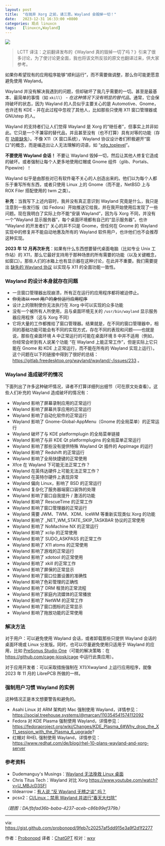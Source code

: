 ```yaml
---
layout: post
title:	"在抛弃 Xorg 之前，请三思。Wayland 会毁掉一切！"
date:	2023-12-31 16:33:00 +0800 
categories:	观点 linuxcn 
tags:	[linuxcn,Wayland]
---
```



![](/Asserts/Images//attachment/album/202312/31/163306vitxpidi2u7o0ol9.jpg)



> 
> LCTT 译注：之前翻译发布的《Wayland 真的毁掉一切了吗？》引来了很多讨论，为了使讨论更全面，我也将该文所反驳的原文也翻译过来，供大家参考。
> 
> 
> 


如果你希望现有的应用程序能够“顺利运行”，而不需要做调整，那么你可能更愿意避免使用 Wayland。


Wayland 并没有解决我遇到的问题，但却破坏了我几乎需要的一切。甚至是最基本、最简单的事情（如 `xkill`） - *在这种情况下没有明显的替代品*。通常，它会保持破坏的状态，因为 Wayland 的人员似乎主要关心的是 Automotive、Gnome，也许还有 KDE - 并在此过程中忽视了其他人，比如那些只使用 X11 窗口管理器或 GNUstep 的人。


Wayland 的支持者们让人们觉得 Wayland 是 Xorg 的“继任者”，但事实上并非如此。它只是一个不兼容的替代品，并且甚至没有（也不打算）具有对等的功能（存在 [功能缺失](https://github.com/probonopd/wayland-x11-compat-protocols/)）。不像 X11（X 窗口系统），Wayland 协议设计者们积极避开“窗口”的概念，而是编造出让人无法理解的词语，如 “[xdg\_toplevel](https://wayland.app/protocols/xdg-shell#xdg_toplevel)”。


**不要使用 Wayland 会话！** 不要让 Wayland 毁掉一切，然后让其他人修复它造成的破坏。或者强制让每个人更多地使用红帽或 Gnome 组件（glib、Portals、Pipewire）！


Wayland 似乎是由那些对已有软件毫不关心的人创造出来的。他们以为每个人都乐于重写所有东西，或者只使用 Linux 上的 Gnome（而不是，NetBSD 上与 ROX Filer 搭配使用的 twm 之类）。


**补充**：当我写下上述内容时，我并没有真正意识到 Wayland 究竟是什么，我只是注意到一些发行版（如 Fedora）开始推送它给我，并在我开始使用后发现了一些问题。现在我明白了实际上你不能“安装 Wayland”，因为与 Xorg 不同，并没有一个“Wayland 显示服务器”，每个桌面环境都有自己的“显示服务器”。也许 “Wayland 的开发者们” 关心的并不只是 Gnome，但任何在 Gnome 的 Wayland 实现中的修复并不能自动地惠及所有的 Wayland 软件用户，也许他们也不会推荐这种实现。


**2023 年 12 月再次补充**：如果有什么东西想要替代桌面电脑（比如专业 Unix 工作站）的 X11，那么它最好支持用于那种场景的所有需要的功能（以及关键概念，如窗口）。那些人们的冰箱上也有显示器在这种讨论，在此并不重要。我们需要提出 [缺失的 Wayland 协议](https://github.com/probonopd/wayland-x11-compat-protocols/) 以实现与 X11 的全面功能一致性。


### Wayland 的设计本身就存在问题


* 一旦窗口管理器出现崩溃，所有正在运行的应用程序都将被迫停止。
* ~~你无法以 root 用户的身份运行应用程序~~
* 设计上的限制使你无法执行在 Xorg 中可以实现的众多功能
* 没有一个被所有人所使用，且与桌面环境无关的 `/usr/bin/wayland` 显示服务器应用程序（这与 Xorg 不同）
* 它将大量的工作都推给了窗口管理器。结果就是，在不同的窗口管理器中，相同的基础功能可能会有不同的实现方式，存在不同的表现和问题——也就是说，那些在桌面环境 A 中正常运行的可能在桌面环境 B 中并不适用（例如，你经常会听到有人说某个功能 “在 Wayland 上能正常工作”，但是实际上它只能在 Gnome 和 KDE 上正常运行，而不能在所有的 Wayland 实现上运行）。这个问题在以下的链接中得到了很好的总结：<https://gitlab.freedesktop.org/wayland/wayland/-/issues/233> 。


### Wayland 造成破坏的情况


下面列出了许多这种破坏情况，译者不打算详细列出细节（可在原文处查看）。这些人们补充的 Wayland 造成破坏的情况有：


* Wayland 影响了屏幕录制应用的正常运行
* Wayland 影响了屏幕共享应用的正常运行
* Wayland 影响了自动化软件的正常运行
* Wayland 影响了 Gnome-Global-AppMenu（Gnome 的全局菜单）的正常运行
* Wayland 破坏了与 KDE platformplugin 的全局菜单链接
* Wayland 影响了与非 KDE Qt platformplugins 的全局菜单正常运行
* Wayland 影响了那些没有提供特殊 Wayland Qt 插件的 AppImage 的运行
* Wayland 影响了 Redshift 的正常运行
* Wayland 影响了全局快捷键的正常使用
* Xfce 在 Wayland 下可能无法正常工作？
* Wayland 在英伟达硬件上可能无法正常工作？
* Wayland 在英特尔硬件上表现异常
* Wayland 偏向 Linux，影响了 BSD 的正常运行
* Wayland 复杂化了服务器端窗口装饰的处理
* Wayland 影响了窗口自我提升 / 激活的功能
* Wayland 影响了 RescueTime 的正常工作
* Wayland 影响了窗口管理器的正常运行
* Wayland 需要 JWM、TWM、XDM、IceWM 等重新实现类似 Xorg 的功能
* Wayland 影响了 \_NET\_WM\_STATE\_SKIP\_TASKBAR 协议的正常使用
* Wayland 影响了 NoMachine NX 的正常运行
* Wayland 影响了 xclip 的正常使用
* Wayland 影响了 SUDO\_ASKPASS 的正常工作
* Wayland 影响了 X11 atoms 的正常使用
* Wayland 影响了游戏的正常运行
* Wayland 影响了 xdotool 的正常使用
* Wayland 影响了 xkill 的正常工作
* Wayland 影响了屏保的正常显示
* Wayland 影响了窗口位置设置的准确性
* Wayland 影响了色彩管理的正确性
* Wayland 影响了 DRM 租赁的正常流程
* Wayland 影响了家庭内流媒体的正常播放
* Wayland 影响了 NetWM 的正常工作
* Wayland 影响了窗口图标的正常显示
* Wayland 影响了拖放功能的正常使用


### 解决方法


对于用户：可以避免使用 Wayland 会话，或者卸载那些只提供 Wayland 会话的桌面环境或 Linux 分发版。同时，也可以尽量避免使用只适用于 Wayland 的应用，比如 [PreSonus Studio One](https://support.presonus.com/hc/en-us/articles/19214558269581-Linux-Getting-Started)（可能的解决策略：在 <https://github.com/cage-kiosk/cage> 中运行此类应用）。


对于应用开发者：可以采取措施强制在 X11/Xwayland 上运行应用程序，就像 2023 年 11 月的 LibrePCB 所做的一样。


### 强制用户习惯 Wayland 的实例


这种情况正是本文想要警告和避免的。


* Asahi Linux 对 ARM 架构的 Mac 强制使用 Wayland，详情参见： <https://social.treehouse.systems/@marcan/110354541574112092>
* Fedora 对 KDE Plasma 强制使用 Wayland，详情参见：<https://fedoraproject.org/wiki/Changes/KDE_Plasma_6#Why_drop_the_X11_session_with_the_Plasma_6_upgrade>?
* 红帽对 RHEL 强制使用 Wayland，详情参见：<https://www.redhat.com/de/blog/rhel-10-plans-wayland-and-xorg-server>


### 参考资料


* Dudemanguy's Musings：[Wayland 无法挽救 Linux 桌面](https://dudemanguy.github.io/blog/posts/2022-06-10-wayland-xorg/wayland-xorg.html)
* Chris Titus Tech：Wayland 对比 Xorg <https://www.youtube.com/watch?v=U_MBJcD3SFI>
* tildearrow：[有人说 “反 Wayland 无稽之谈” 吗？](https://tildearrow.org/?p=post&month=2&year=2021&item=antihs)
* pcsx2：[CI/Linux：禁用 Wayland 并进行“春天大扫除”](https://github.com/PCSX2/pcsx2/pull/10179)


*（题图：DA/fbfad36b-baba-4237-aceb-c86b99ef379b）*




---


via: <https://gist.github.com/probonopd/9feb7c20257af5dd915e3a9f2d1f2277>


作者：[Probonopd](https://gist.github.com/probonopd) 译者：[ChatGPT](https://linux.cn/lctt/ChatGPT) 校对：[wxy](https://github.com/wxy)
